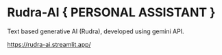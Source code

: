 # Rudra-AI  { PERSONAL ASSISTANT }

Text based generative AI (Rudra), developed using gemini API. 

 https://rudra-ai.streamlit.app/
